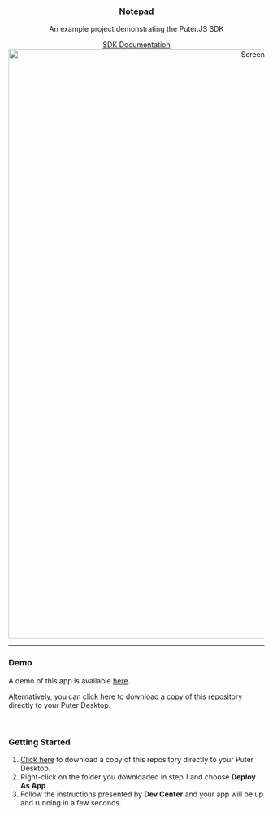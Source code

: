 <h3 align="center">Notepad</h3>
<p align="center">An example project demonstrating the Puter.JS SDK</p>
<p align="center"><a href="https://docs.puter.com/" target="_blank">SDK Documentation</a>
<img width="1159" alt="Screenshot 2023-10-17 at 10 48 48 AM" src="https://github.com/HeyPuter/notepad/assets/1715019/6721a413-bdad-4391-96a4-dbf6083238aa">
<hr>

### Demo

A demo of this app is available <a href="https://puter.com/app/notepad-example" target="_blank">here</a>.

Alternatively, you can <a href="https://puter.com/?name=notepad-example&is_dir=1&download=https%3A%2F%2Fapi.puter.com%2Ffile%3Fuid%3Ddb37c51f-014a-4c57-b954-243d26eefac6%26expires%3D10001673410895%26signature%3Dea4eeccb70917c64dd1579883670b5d95154db225926b030a677f99274a854cb" target="_blank">click here to download a copy</a> of this repository directly to your Puter Desktop.


<br>
  
### Getting Started

1) <a href="https://puter.com/?name=notepad-example&is_dir=1&download=https%3A%2F%2Fapi.puter.com%2Ffile%3Fuid%3Ddb37c51f-014a-4c57-b954-243d26eefac6%26expires%3D10001673410895%26signature%3Dea4eeccb70917c64dd1579883670b5d95154db225926b030a677f99274a854cb" target="_blank">Click here</a> to download a copy of this repository directly to your Puter Desktop.
2) Right-click on the folder you downloaded in step 1 and choose **Deploy As App**.
3) Follow the instructions presented by **Dev Center** and your app will be up and running in a few seconds.
